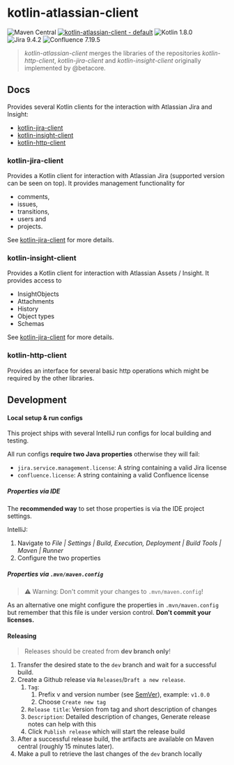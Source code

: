 # kotlin-atlassian-client
![Maven Central](https://img.shields.io/maven-central/v/com.linked-planet.client/kotlin-jira-client-api)
[![kotlin-atlassian-client - default](https://github.com/linked-planet/kotlin-atlassian-client/actions/workflows/default.yml/badge.svg)](https://github.com/linked-planet/kotlin-atlassian-client/actions/workflows/default.yml)
![Kotlin 1.8.0](https://img.shields.io/badge/Kotlin-1.8.0-blue)
![Jira 9.4.2](https://img.shields.io/badge/Jira-9.4.2-blue)
![Confluence 7.19.5](https://img.shields.io/badge/Confluence-7.19.5-lightblue)
> *kotlin-atlassian-client* merges the libraries of the repositories *kotlin-http-client*, *kotlin-jira-client* and *kotlin-insight-client* originally implemented by @betacore.

## Docs
Provides several Kotlin clients for the interaction with Atlassian Jira and Insight:
- [kotlin-jira-client](#kotlin-jira-client)
- [kotlin-insight-client](#kotlin-insight-client)
- [kotlin-http-client](#kotlin-http-client)

### kotlin-jira-client
Provides a Kotlin client for interaction with Atlassian Jira (supported version can be seen on top). It provides management functionality for

- comments,
- issues,
- transitions,
- users and
- projects.

See [kotlin-jira-client](kotlin-jira-client/README.md) for more details.

### kotlin-insight-client

Provides a Kotlin client for interaction with Atlassian Assets / Insight.
It provides access to

- InsightObjects
- Attachments
- History
- Object types
- Schemas

See [kotlin-jira-client](kotlin-insight-client/README.md) for more details.

### kotlin-http-client

Provides an interface for several basic http operations which might be required by the other libraries.

## Development

#### Local setup & run configs

This project ships with several IntelliJ run configs for local building and testing.

All run configs **require two Java properties** otherwise they will fail:
- `jira.service.management.license`: A string containing a valid Jira license
- `confluence.license`: A string containing a valid Confluence license

##### Properties via IDE
The **recommended way** to set those properties is via the IDE project settings. 

IntelliJ:
1. Navigate to *File | Settings | Build, Execution, Deployment | Build Tools | Maven | Runner*
2. Configure the two properties

##### Properties via `.mvn/maven.config`

> :warning: Warning: Don't commit your changes to `.mvn/maven.config`!

As an alternative one might configure the properties in `.mvn/maven.config` but remember that this file is under version control. 
**Don't commit your licenses.** 

#### Releasing

> Releases should be created from **dev branch only**!

1. Transfer the desired state to the `dev` branch and wait for a successful build.
2. Create a Github release via `Releases`/`Draft a new release`.
    1. `Tag`:
        1. Prefix v and version number (see [SemVer](https://semver.org/lang/de/)), example: `v1.0.0`
        2. Choose `Create new tag`
    2. `Release title`: Version from tag and short description of changes
    3. `Description`: Detailed description of changes, Generate release notes can help with this
    4. Click `Publish release` which will start the release build
3. After a successful release build, the artifacts are available on Maven central (roughly 15 minutes later).
4. Make a pull to retrieve the last changes of the `dev` branch locally
